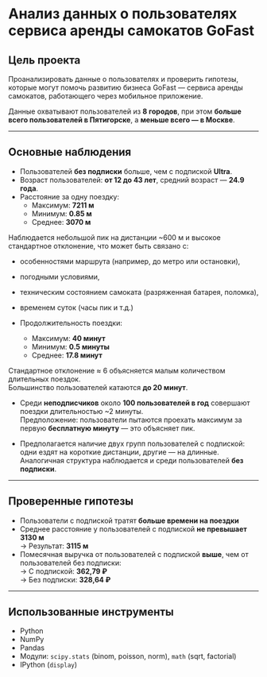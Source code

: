 # Анализ данных о пользователях сервиса аренды самокатов GoFast

##  Цель проекта
Проанализировать данные о пользователях и проверить гипотезы, которые могут помочь развитию бизнеса GoFast — сервиса аренды самокатов, работающего через мобильное приложение.

Данные охватывают пользователей из **8 городов**, при этом **больше всего пользователей в Пятигорске**, а **меньше всего — в Москве**.

---

## Основные наблюдения

- Пользователей **без подписки** больше, чем с подпиской **Ultra**.
- Возраст пользователей: **от 12 до 43 лет**, средний возраст — **24.9 года**.
- Расстояние за одну поездку:
  - Максимум: **7211 м**  
  - Минимум: **0.85 м**  
  - Среднее: **3070 м**

Наблюдается небольшой пик на дистанции ~600 м и высокое стандартное отклонение, что может быть связано с:
- особенностями маршрута (например, до метро или остановки),
- погодными условиями,
- техническим состоянием самоката (разряженная батарея, поломка),
- временем суток (часы пик и т.д.)

- Продолжительность поездки:
  - Максимум: **40 минут**  
  - Минимум: **0.5 минуты**  
  - Среднее: **17.8 минут**

Стандартное отклонение ≈ 6 объясняется малым количеством длительных поездок.  
Большинство пользователей катаются **до 20 минут**.

- Среди **неподписчиков** около **100 пользователей в год** совершают поездки длительностью ~2 минуты.  
  Предположение: пользователи пытаются проехать максимум за первую **бесплатную минуту** — это объясняет пик.

- Предполагается наличие двух групп пользователей с подпиской: одни ездят на короткие дистанции, другие — на длинные.  
  Аналогичная структура наблюдается и среди пользователей **без подписки**.

---

## Проверенные гипотезы

-  Пользователи с подпиской тратят **больше времени на поездки**
-  Среднее расстояние у пользователей с подпиской **не превышает 3130 м**  
  → Результат: **3115 м**
-  Помесячная выручка от пользователей с подпиской **выше**, чем от пользователей без подписки:  
  → С подпиской: **362,79 ₽**  
  → Без подписки: **328,64 ₽**

---

##  Использованные инструменты

- Python  
- NumPy  
- Pandas  
- Модули: `scipy.stats` (binom, poisson, norm), `math` (sqrt, factorial)  
- IPython (`display`)

